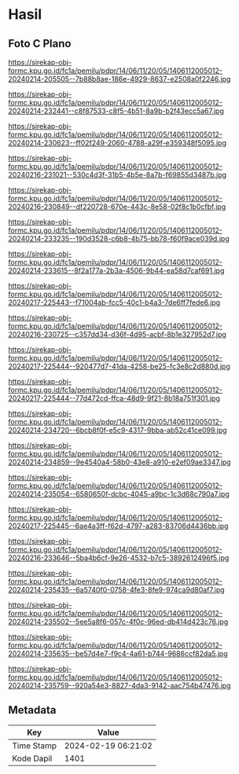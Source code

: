# Hasil

## Foto C Plano

https://sirekap-obj-formc.kpu.go.id/fc1a/pemilu/pdpr/14/06/11/20/05/1406112005012-20240214-205505--7b88b8ae-186e-4929-8637-e2508a0f2246.jpg

https://sirekap-obj-formc.kpu.go.id/fc1a/pemilu/pdpr/14/06/11/20/05/1406112005012-20240214-232441--c8f87533-c8f5-4b51-8a9b-b2f43ecc5a67.jpg

https://sirekap-obj-formc.kpu.go.id/fc1a/pemilu/pdpr/14/06/11/20/05/1406112005012-20240214-230623--ff02f249-2060-4788-a29f-e359348f5095.jpg

https://sirekap-obj-formc.kpu.go.id/fc1a/pemilu/pdpr/14/06/11/20/05/1406112005012-20240216-231021--530c4d3f-31b5-4b5e-8a7b-f69855d3487b.jpg

https://sirekap-obj-formc.kpu.go.id/fc1a/pemilu/pdpr/14/06/11/20/05/1406112005012-20240216-230849--df220728-670e-443c-8e58-02f8c1b0cfbf.jpg

https://sirekap-obj-formc.kpu.go.id/fc1a/pemilu/pdpr/14/06/11/20/05/1406112005012-20240214-233235--190d3528-c6b8-4b75-bb78-f60f9ace039d.jpg

https://sirekap-obj-formc.kpu.go.id/fc1a/pemilu/pdpr/14/06/11/20/05/1406112005012-20240214-233615--8f2a177a-2b3a-4506-9b44-ea58d7caf691.jpg

https://sirekap-obj-formc.kpu.go.id/fc1a/pemilu/pdpr/14/06/11/20/05/1406112005012-20240217-225443--f71004ab-fcc5-40c1-b4a3-7de6ff7fede6.jpg

https://sirekap-obj-formc.kpu.go.id/fc1a/pemilu/pdpr/14/06/11/20/05/1406112005012-20240216-230725--c357dd34-d36f-4d95-acbf-8b1e327952d7.jpg

https://sirekap-obj-formc.kpu.go.id/fc1a/pemilu/pdpr/14/06/11/20/05/1406112005012-20240217-225444--920477d7-41da-4258-be25-fc3e8c2d880d.jpg

https://sirekap-obj-formc.kpu.go.id/fc1a/pemilu/pdpr/14/06/11/20/05/1406112005012-20240217-225444--77d472cd-ffca-48d9-9f21-8b18a751f301.jpg

https://sirekap-obj-formc.kpu.go.id/fc1a/pemilu/pdpr/14/06/11/20/05/1406112005012-20240214-234720--6bcb8f0f-e5c9-4317-9bba-ab52c41ce099.jpg

https://sirekap-obj-formc.kpu.go.id/fc1a/pemilu/pdpr/14/06/11/20/05/1406112005012-20240214-234859--9e4540a4-58b0-43e8-a910-e2ef09ae3347.jpg

https://sirekap-obj-formc.kpu.go.id/fc1a/pemilu/pdpr/14/06/11/20/05/1406112005012-20240214-235054--6580650f-dcbc-4045-a9bc-1c3d68c790a7.jpg

https://sirekap-obj-formc.kpu.go.id/fc1a/pemilu/pdpr/14/06/11/20/05/1406112005012-20240217-225445--6ae4a3ff-f62d-4797-a283-83706d4436bb.jpg

https://sirekap-obj-formc.kpu.go.id/fc1a/pemilu/pdpr/14/06/11/20/05/1406112005012-20240216-233646--5ba4b6cf-9e26-4532-b7c5-3892612496f5.jpg

https://sirekap-obj-formc.kpu.go.id/fc1a/pemilu/pdpr/14/06/11/20/05/1406112005012-20240214-235435--6a5740f0-0758-4fe3-8fe9-974ca9d80af7.jpg

https://sirekap-obj-formc.kpu.go.id/fc1a/pemilu/pdpr/14/06/11/20/05/1406112005012-20240214-235502--5ee5a8f6-057c-4f0c-96ed-db414d423c76.jpg

https://sirekap-obj-formc.kpu.go.id/fc1a/pemilu/pdpr/14/06/11/20/05/1406112005012-20240214-235635--be57d4e7-f9c4-4a61-b744-9686ccf82da5.jpg

https://sirekap-obj-formc.kpu.go.id/fc1a/pemilu/pdpr/14/06/11/20/05/1406112005012-20240214-235759--920a54e3-8827-4da3-9142-aac754b47476.jpg


## Metadata

| Key        | Value               |
| ---------- | ------------------- |
| Time Stamp | 2024-02-19 06:21:02 |
| Kode Dapil | 1401                |




